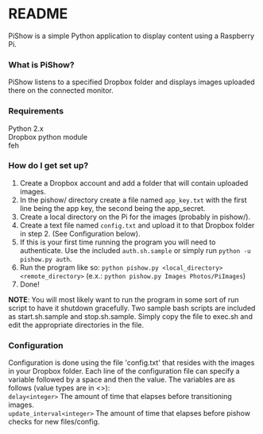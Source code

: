 # README #

PiShow is a simple Python application to display content using a Raspberry Pi.

### What is PiShow? ###

PiShow listens to a specified Dropbox folder and displays images uploaded there on the connected monitor.

### Requirements ###
Python 2.x  
Dropbox python module  
feh  

### How do I get set up? ###

1. Create a Dropbox account and add a folder that will contain uploaded images.
2. In the pishow/ directory create a file named `app_key.txt` with the first line being the app key, the second being the app_secret.
3. Create a local directory on the Pi for the images (probably in pishow/).
4. Create a text file named `config.txt` and upload it to that Dropbox folder in step 2. (See Configuration below).
5. If this is your first time running the program you will need to authenticate. Use the included `auth.sh.sample` or simply run `python -u pishow.py auth`.  
6. Run the program like so: `python pishow.py <local_directory> <remote_directory>` (e.x.: `python pishow.py Images Photos/PiImages`)
7. Done!  

**NOTE**: You will most likely want to run the program in some sort of run script to have it shutdown gracefully. Two sample bash scripts are included as start.sh.sample and stop.sh.sample. Simply copy the file to exec.sh and edit the appropriate directories in the file.

### Configuration ###
Configuration is done using the file 'config.txt' that resides with the images in your Dropbox folder. Each line of the configuration file can specify a variable followed by a space and then the value. The variables are as follows (value types are in <>):  
`delay<integer>` The amount of time that elapses before transitioning images.  
`update_interval<integer>` The amount of time that elapses before pishow checks for new files/config.